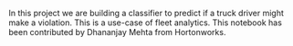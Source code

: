 In this project we are building a classifier to predict if a truck driver might make a violation. This is a use-case of fleet analytics. This notebook has been contributed by Dhananjay Mehta from Hortonworks.